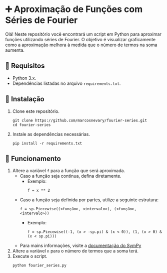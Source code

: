 # ➕ Aproximação de Funções com Séries de Fourier

Olá! Neste repositório você encontrará um script em Python para aproximar funções utilizando séries de Fourier. O objetivo é visualizar graficamente como a aproximação melhora à medida que o número de termos na soma aumenta.

## 🔹 Requisitos
- Python 3.x.
-  Dependências listadas no arquivo `requirements.txt`.

## 🔹 Instalação
1. Clone este repositório.
    ```
    git clone https://github.com/marcosnevary/fourier-series.git
    cd fourier-series
    ```
2. Instale as dependências necessárias.
    ```
    pip install -r requirements.txt
    ```
## 🔹 Funcionamento
1. Altere a variável `f` para a função que será aproximada.
   - Caso a função seja continua, defina diretamente.
     - Exemplo:
       ```
       f = x ** 2
       ```
   - Caso a função seja definida por partes, utilize a seguinte estrutura:
     ```
     f = sp.Piecewise((<função>, <intervalo>), (<função>, <intervalo>))
     ```
     - Exemplo:
       ```
       f = sp.Piecewise((-1, (x > -sp.pi) & (x < 0)), (1, (x > 0) & (x < sp.pi)))
       ```
    - Para mains informações, visite a [documentação do SymPy](https://docs.sympy.org/latest/index.html)
3. Altere a variável `n` para o número de termos que a soma terá.
4. Execute o script.
   ```
   python fourier_series.py
   ```

